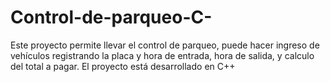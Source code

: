 # Control-de-parqueo-C-
Este proyecto permite llevar el control de parqueo, puede hacer ingreso de vehículos registrando la placa y hora de entrada, hora de salida, y calculo del total a pagar.
El proyecto está desarrollado en C++
